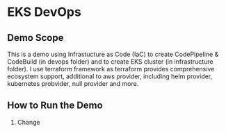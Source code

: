 # EKS DevOps

## Demo Scope

This is a demo using Infrastucture as Code (IaC) to create CodePipeline & CodeBuild (in devops folder) and to create EKS cluster (in infrastructure folder). I use terraform framework as terraform provides comprehensive ecosystem support, additional to aws provider, including helm provider, kubernetes probvider, null provider and more.

## How to Run the Demo

1. Change